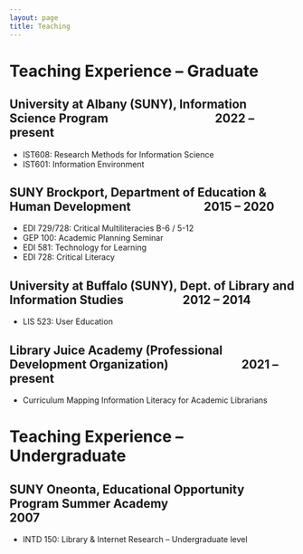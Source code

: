 ```yaml
---
layout: page
title: Teaching
---
```


# Teaching Experience – Graduate

## University at Albany (SUNY), Information Science Program                                      2022 – present 

*   IST608: Research Methods for Information Science
*   IST601: Information Environment

## SUNY Brockport, Department of Education & Human Development                          2015 – 2020

*   EDI 729/728: Critical Multiliteracies B-6 / 5-12
*   GEP 100: Academic Planning Seminar 
*   EDI 581: Technology for Learning
*   EDI 728: Critical Literacy

## University at Buffalo (SUNY), Dept. of Library and Information Studies                     2012 – 2014

*   LIS 523: User Education

## Library Juice Academy (Professional Development Organization)                          2021 – present

*   Curriculum Mapping Information Literacy for Academic Librarians

# Teaching Experience – Undergraduate

## SUNY Oneonta, Educational Opportunity Program Summer Academy                                    2007

*   INTD 150: Library & Internet Research – Undergraduate level